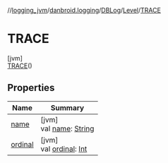 //[logging_jvm](../../../../../index.md)/[danbroid.logging](../../../index.md)/[DBLog](../../index.md)/[Level](../index.md)/[TRACE](index.md)

# TRACE

[jvm]\
[TRACE](index.md)()

## Properties

| Name | Summary |
|---|---|
| [name](index.md#-372974862%2FProperties%2F562571870) | [jvm]<br>val [name](index.md#-372974862%2FProperties%2F562571870): [String](https://kotlinlang.org/api/latest/jvm/stdlib/kotlin/-string/index.html) |
| [ordinal](index.md#-739389684%2FProperties%2F562571870) | [jvm]<br>val [ordinal](index.md#-739389684%2FProperties%2F562571870): [Int](https://kotlinlang.org/api/latest/jvm/stdlib/kotlin/-int/index.html) |
